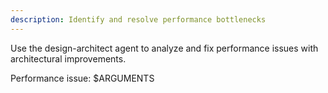 ```yaml
---
description: Identify and resolve performance bottlenecks
---
```


Use the design-architect agent to analyze and fix performance issues with architectural improvements.

Performance issue: $ARGUMENTS